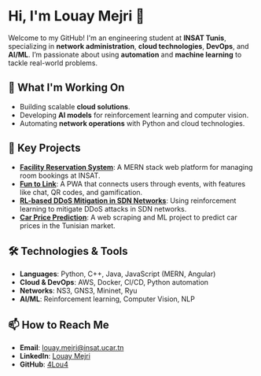 # Hi, I'm Louay Mejri 👋

Welcome to my GitHub! I'm an engineering student at **INSAT Tunis**, specializing in **network administration**, **cloud technologies**, **DevOps**, and **AI/ML**. I’m passionate about using **automation** and **machine learning** to tackle real-world problems.

## 🔭 What I'm Working On
- Building scalable **cloud solutions**.
- Developing **AI models** for reinforcement learning and computer vision.
- Automating **network operations** with Python and cloud technologies.

## 🚀 Key Projects
- **[Facility Reservation System](#)**: A MERN stack web platform for managing room bookings at INSAT.
- **[Fun to Link](#)**: A PWA that connects users through events, with features like chat, QR codes, and gamification.
- **[RL-based DDoS Mitigation in SDN Networks](#)**: Using reinforcement learning to mitigate DDoS attacks in SDN networks.
- **[Car Price Prediction](#)**: A web scraping and ML project to predict car prices in the Tunisian market.

## 🛠️ Technologies & Tools
- **Languages**: Python, C++, Java, JavaScript (MERN, Angular)
- **Cloud & DevOps**: AWS, Docker, CI/CD, Python automation
- **Networks**: NS3, GNS3, Mininet, Ryu
- **AI/ML**: Reinforcement learning, Computer Vision, NLP

## 📫 How to Reach Me
- **Email**: [louay.mejri@insat.ucar.tn](mailto:louay.mejri@insat.ucar.tn)
- **LinkedIn**: [Louay Mejri](https://www.linkedin.com/in/louay-mejri/)
- **GitHub**: [4Lou4](https://github.com/4Lou4)
